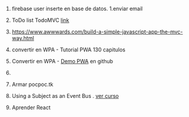 1. firebase user inserte en base de datos.
1.enviar email

1. ToDo list  TodoMVC  [link](https://github.com/tastejs/todomvc/tree/master/examples)
1. https://www.awwwards.com/build-a-simple-javascript-app-the-mvc-way.html

1. convertir en WPA - Tutorial PWA 130 capitulos
1. Convertir en WPA - [Demo PWA](https://github.com/gokulkrishh/demo-progressive-web-app) en github

1. 

1. Armar pocpoc.tk

1. Using a Subject as an Event Bus . [ver curso](https://egghead.io/lessons/rxjs-using-a-subject-as-an-event-bus)

1. Aprender React

